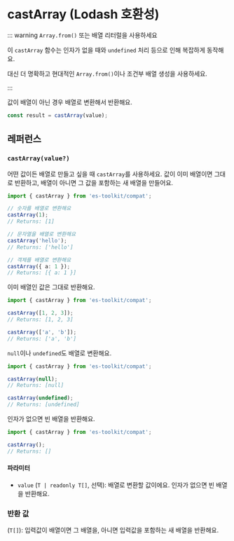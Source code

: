 # castArray (Lodash 호환성)

::: warning `Array.from()` 또는 배열 리터럴을 사용하세요

이 `castArray` 함수는 인자가 없을 때와 `undefined` 처리 등으로 인해 복잡하게 동작해요.

대신 더 명확하고 현대적인 `Array.from()`이나 조건부 배열 생성을 사용하세요.

:::

값이 배열이 아닌 경우 배열로 변환해서 반환해요.

```typescript
const result = castArray(value);
```

## 레퍼런스

### `castArray(value?)`

어떤 값이든 배열로 만들고 싶을 때 `castArray`를 사용하세요. 값이 이미 배열이면 그대로 반환하고, 배열이 아니면 그 값을 포함하는 새 배열을 만들어요.

```typescript
import { castArray } from 'es-toolkit/compat';

// 숫자를 배열로 변환해요
castArray(1);
// Returns: [1]

// 문자열을 배열로 변환해요
castArray('hello');
// Returns: ['hello']

// 객체를 배열로 변환해요
castArray({ a: 1 });
// Returns: [{ a: 1 }]
```

이미 배열인 값은 그대로 반환해요.

```typescript
import { castArray } from 'es-toolkit/compat';

castArray([1, 2, 3]);
// Returns: [1, 2, 3]

castArray(['a', 'b']);
// Returns: ['a', 'b']
```

`null`이나 `undefined`도 배열로 변환해요.

```typescript
import { castArray } from 'es-toolkit/compat';

castArray(null);
// Returns: [null]

castArray(undefined);
// Returns: [undefined]
```

인자가 없으면 빈 배열을 반환해요.

```typescript
import { castArray } from 'es-toolkit/compat';

castArray();
// Returns: []
```

#### 파라미터

- `value` (`T | readonly T[]`, 선택): 배열로 변환할 값이에요. 인자가 없으면 빈 배열을 반환해요.

### 반환 값

(`T[]`): 입력값이 배열이면 그 배열을, 아니면 입력값을 포함하는 새 배열을 반환해요.
